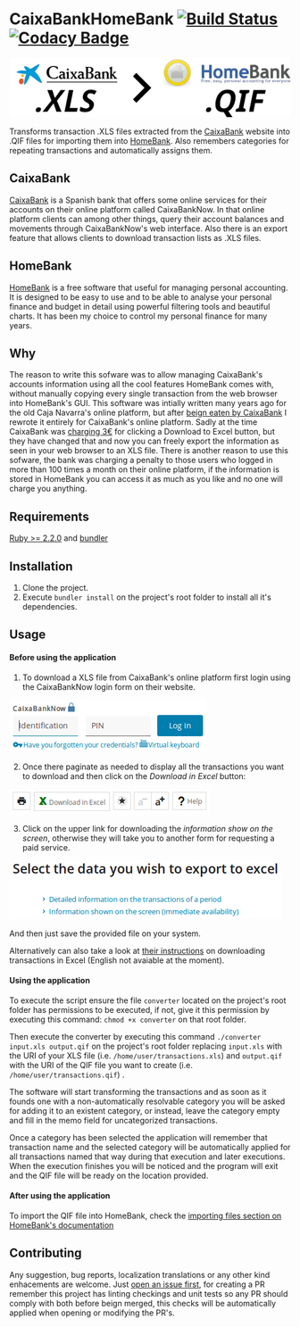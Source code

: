 # CaixaBankHomeBank [![Build Status](https://travis-ci.com/namelivia/caixabank-homebank.svg?branch=develop)](https://travis-ci.com/namelivia/caixabank-homebank) [![Codacy Badge](https://api.codacy.com/project/badge/Grade/6497b23f27b648c6b266a00fb768ebe5)](https://www.codacy.com/app/ohcan2/lacaixa-homebank?utm_source=github.com&amp;utm_medium=referral&amp;utm_content=namelivia/lacaixa-homebank&amp;utm_campaign=Badge_Grade)

<p align="center">
  <img src="https://raw.githubusercontent.com/namelivia/caixabank-homebank/develop/images/logo.png" alg="CaixaBankHomeBank logo"/>
</p>

Transforms transaction .XLS files extracted from the [CaixaBank](https://www.caixabank.es/) website into .QIF files for importing them into [HomeBank](homebank.free.fr/). Also remembers categories for repeating transactions and automatically assigns them.

## CaixaBank
[CaixaBank](https://www.caixabank.es/) is a Spanish bank that offers some online services for their accounts on their online platform called CaixaBankNow. In that online platform clients can among other things, query their account balances and movements through CaixaBankNow's web interface. Also there is an export feature that allows clients to download transaction lists as .XLS files.

## HomeBank
[HomeBank](homebank.free.fr/) is a free software that useful for managing personal accounting.
It is designed to be easy to use and to be able to analyse your personal finance and budget in detail using powerful filtering tools and beautiful charts. It has been my choice to control my personal finance for many years.

## Why
The reason to write this sofware was to allow managing CaixaBank's accounts information using all the cool features HomeBank comes with, without manually copying every single transaction from the web browser into HomeBank's GUI. This software was intially written many years ago for the old Caja Navarra's online platform, but after [beign eaten by CaixaBank](https://en.wikipedia.org/wiki/Caja_Navarra_scandal) I rewrote it entirely for CaixaBank's online platform. Sadly at the time CaixaBank was [charging 3€](https://twitter.com/namelivia/status/260138045590876160) for clicking a Download to Excel button, but they have changed that and now you can freely export the information as seen in your web browser to an XLS file.
There is another reason to use this sofware, the bank was charging a penalty to those users who logged in more than 100 times a month on their online platform, if the information is stored in HomeBank you can access it as much as you like and no one will charge you anything.

## Requirements

[Ruby >= 2.2.0](https://www.ruby-lang.org) and [bundler](https://bundler.io)

## Installation
1. Clone the project.
2. Execute `bundler install` on the project's root folder to install all it's dependencies.

## Usage

#### Before using the application
1. To download a XLS file from CaixaBank's online platform first login using the CaixaBankNow login form on their website.

![CaixaBankNow login form](https://raw.githubusercontent.com/namelivia/caixabank-homebank/develop/images/readme1.png)

2. Once there paginate as needed to display all the transactions you want to download and then click on the *Download in Excel* button:

![Download in excel button](https://raw.githubusercontent.com/namelivia/caixabank-homebank/develop/images/readme2.png)

3. Click on the upper link for downloading the *information show on the screen*, otherwise they will take you to another form for requesting a paid service.

![Click on the upper link](https://raw.githubusercontent.com/namelivia/caixabank-homebank/develop/images/readme3.png)

And then just save the provided file on your system.

Alternatively can also take a look at [their instructions](https://www.caixabank.es/particular/bancadistancia/movimientosexcelv2_es.html) on downloading transactions in Excel (English not avaiable at the moment).

#### Using the application
To execute the script ensure the file `converter` located on the project's root folder has permissions to be executed, if not, give it this permission by executing this command: `chmod +x converter` on that root folder.

Then execute the converter by executing this command `./converter input.xls output.qif` on the project's root folder replacing `input.xls` with the URI of your XLS file (i.e. `/home/user/transactions.xls`) and `output.qif` with the URI of the QIF file you want to create (i.e. `/home/user/transactions.qif`) .

The software will start transforming the transactions and as soon as it founds one with a non-automatically resolvable category you will be asked for adding it to an existent category, or instead, leave the category empty and fill in the memo field for uncategorized transactions.

Once a category has been selected the application will remember that transaction name and the selected category will be automatically applied for all transactions named that way during that execution and later executions.
When the execution finishes you will be noticed and the program will exit and the QIF file will be ready on the location provided.

#### After using the application
To import the QIF file into HomeBank, check the [importing files section on HomeBank's documentation](http://homebank.free.fr/help/use-import.html)

## Contributing
Any suggestion, bug reports, localization translations or any other kind enhacements are welcome. Just [open an issue first](https://github.com/namelivia/caixabank-homebank/issues/new), for creating a PR remember this project has linting checkings and unit tests so any PR should comply with both before beign merged, this checks will be automatically applied when opening or modifying the PR's.
